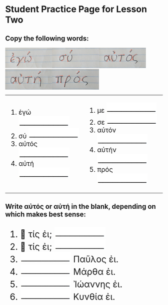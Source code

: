 <h1>Student Practice Page for Lesson Two</h1>

<h2>Copy the following words:</h2>
<img src="images/ego.png" style="width:150px"><img src="images/su.png" style="width:150px"><img src="images/autos.png" style="width:150px"><img src="images/auth.png" style="width:150px"><img src="images/pros.png" style="width:150px">
<table>
  <tr>
    <td>
    <ol style="font-size:150%">
      <li>ἐγώ <img src="images/blankline.jpeg"></li>
      <li>σύ <img src="images/blankline.jpeg"></li>
      <li>αὐτός <img src="images/blankline.jpeg"></li>
      <li>αὐτή <img src="images/blankline.jpeg"></li>
    </ol>
    </td>
    <td>
    <ol style="font-size:150%">
      <li>με <img src="images/blankline.jpeg"></li>
      <li>σε <img src="images/blankline.jpeg"></li>
      <li>αὐτόν <img src="images/blankline.jpeg"></li>
      <li>αὐτήν <img src="images/blankline.jpeg"></li>
      <li>πρός <img src="images/blankline.jpeg"></li>
    </ol>
    </td>
  </tr>
</table>
<h2>Write αὐτός or αὐτή in the blank, depending on which makes best sense:</h2>
<ol style="font-size:200%">
  <li>👨 τίς ἐι;  <img src="images/blankline.jpeg"></li>
  <li>👩 τίς ἐι;  <img src="images/blankline.jpeg"></li>
  <li><img src="images/blankline.jpeg"> Παῦλος ἐι.</li>
  <li><img src="images/blankline.jpeg"> Μάρθα ἐι.</li>
  <li><img src="images/blankline.jpeg"> Ἰώαννης ἐι.</li>
  <li><img src="images/blankline.jpeg"> Κυνθία ἐι.</li>
</ol>